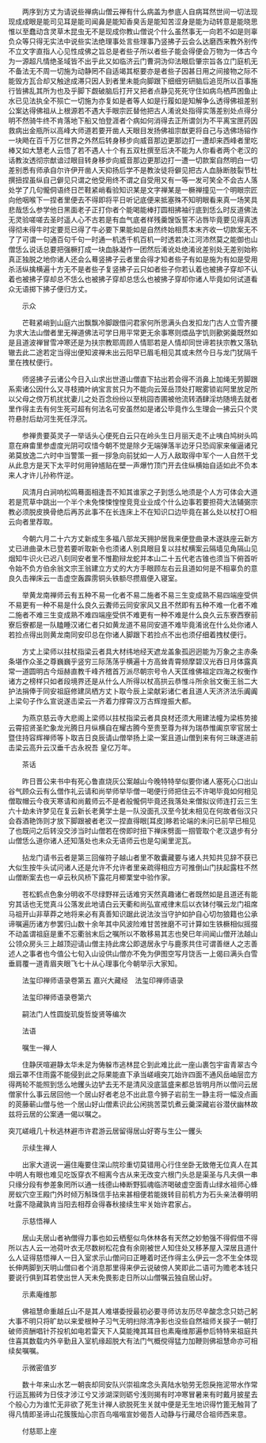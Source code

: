 <!-- { "loadSidebar": true } -->
　　两序到方丈为请说些禅病山僧云禅有什么病盖为参底人自病耳然世间一切法现现成成眼是能司见耳是能司闻鼻是能知香臭舌是能知苦涩身是能为动转意是能晓思惟以至蠢动含灵草木昆虫无不是现成你教山僧说个什么虽然事无一向若不如是则辜负众等只得无实法中说些实法绝理事处言些理事乃竖拂子云会么达磨西来教外别传不立文字直指人心见性成佛之旨总是者些子所以者些子能会得便会万物为一体古今为一源超凡情绝圣域皆不出乎此又如临济云门曹洞沩仰法眼启肇宗旨各立门庭机无不备法无不周一切施为动静罔不自适竭其枢要亦是者些子因甚日用之间接物之际不能毁方瓦合却又触途成滞只因人到者里未能向脚跟下细细穷研脑后追觅所以百事施行皆拂乱其所为也及乎脚下觑破脑后打开又把者点静见死死守住如病鸟栖芦困鱼止水已见法执全不殒亡一切施为亦复如是者等人如是行履如是知解争么透得佛祖差别公案达得佛祖从上根源若不遇大手眼宗匠替他把古人淆讹处指得实落差别处点得分明不然骑牛终不肯落地下船又怕登涯者个病如何消得去正所谓剑为不平离宝匣药因救病出金瓶所以高峰大师道若要开凿人天眼目发扬佛祖宗猷更将自己与选佛场镕作一块飏在百千万亿世界之外然后转身移步向威音那边更那边打一遭却来西峰者里吃棒又如大慧老人云悟了若不遇人十个有五双杜撰至后决不能为人你看者两个老汉的话教汝透彻宗猷谙过眼目转身移步向威音那边更那边打一遭一切款案自然明白一切差别悉有师承自尔许伊开凿人天抑扬后学不是教汝徒将僻见把古人血脉断肢裂节杜撰扭捏虽纵自己僻见只谓之他受用终不谓之自受用又有一等一发可笑全不会古人落处学了几句儱侗语终日芒鞋紧峭看验知识某是文字禅某是一橛禅撞见一个明眼宗匠向他咽喉下一捏者里便去不得即将平日听记底便来抵塞殊不知明眼看来真一场笑具悲哉恁么参学他日黑面老子正打你者个能喝能棒打圆相拂袖行底到恁么时反道佛法无灵验嗟嗟去圣时遥人心不古若是有血气底者样残羹馊饭誓不沾唇毕竟要见得真透得彻未得牛时定要觅已得了牛必要下果能如是自然终始相贯本末齐收一切款案无不了了可谓一句通百句千句一时通一机透千机百机一时透若决江河沛然莫之能御也山僧恁么说话总要把强橛打成一块血脉凝作一团然后淆讹处绝淆讹差别处无差别始称真正独脱之地你诸人还会么蓦竖拂子云者里会得才知者些子有如是施为有如是受用杀活纵擒横遍十方无不是者些子复竖拂子云只如者些子你若认着也被拂子穿却不认着也被拂子穿却总不恁么也被拂子穿却总恁么也被拂子穿却你诸人毕竟如何试道看众无语掷下拂子便归方丈。

　　示众

　　芒鞋紧峭到山庭六出飘飘冷脚跟借问君家何所思满头白发扣龙门古人立雪齐腰为求大法山僧者里无禅道佛法可学日用平常更无余事寒则煨品字饥则歠粥羹既然如是且道波禅冒雪冲寒还是为扶宗教耶周顾人情耶若是人情却同世谛若扶宗教又落轨辙去此二途若定当得出便知波禅未出云阳早已眉毛相见其或未然今日与龙门犹隔千里在拽杖便行。

　　师竖拂子云诸公今日入山求出世道山僧直下拈出若会得不消鼻上加绳无劳脚跟系索诸公因什么又寻枝摘叶纳宝言贫只为不能向云笼岳顶处打眠雾锁岩阿里放足所以父母之傍万机扰扰妻儿之处百念纷纷以至桃园杏圃被他流转酒肆淫坊随境去就者里作得主去有何生死可超有何法名可安虽然如是诸公毕竟作么生理会一拂云只个灵符悬肘后劫河生死任浮沉。

　　参禅贵要英灵子一举话头心便死白云只在岭头生日月丽天走不止咦白鸠树头鸣意在麻畬里参虚度光阴可叹惜今朝不觉是除夕无端弹落半边牙只恐阎家来催逼诸兄弟莫放逸二六时中当警策一捱一拶急向前犹如一人万人敌取得中军个一人自然干戈从此息方是天下太平时何用钟馗贴在壁一声爆竹顶门开去住纵横始自适如此不负本来人才许儿孙称忤逆。

　　风清月白涧响松鸣蓦面相逢吾不知其谁家之子到恁么地须是个人方可体会大道若是荒草中跳出一个半个未免悚悚惶惶竞竞业业成个什么边事若要担荷大法辅弼宗教必须脱皮换骨绝后再苏此事不在长连床上不在知识口边毕竟在甚么处以杖打○相云向者里荐取。

　　今朝六月二十六方丈新成生多福八部龙天拥护居我来便登曲录木遂趺座云新方丈已进曲录木已登若要听取新令也须诸人别具眼目复以拄杖横案云隔墙见角隔山见烟知牛识火已迟八刻同安者里不惟勘辩龙蛇并本山二十五代老古锥也须当下俯首听令始不负方伯余翁文宗王翁建立方丈的大方手眼顾左右云且道如何是不相辜负的意良久击禅床云一击虚空轰霹雳铜头铁额尽攒眉便入寝室。

　　举黄龙南禅师云有五种不易一化者不易二施者不易三生变成熟不易四端座受供不易更有一种不易是什么良久云聻师云同安家风又且不然即有五种不难一化者不难二施者不难三生变成熟不难四端座受供不难更有一种不难是什么良久云东寮西寮前寮后寮都是一队瞌睡汉诸仁者只如黄龙道不易同安道不难毕竟淆讹在什么处你诸人若捡点得出则黄龙南同安印总在你诸人脚跟下若捡点不出也须仔细着拽杖便行。

　　方丈上梁师以拄杖指梁云者具大材纬地经天遮龙盖象孤迥迥能为万象之主赤条条堪作众圣之尊巍巍乎竖穷三际荡荡乎横遍十方高耸青霄频摩碧汉光吞日月体露真常一道圆明古今烜赫直教千峰齐稽首万派尽朝宗号令人天匡维佛祖定四海之权衡作诸方之榜样只如者段境界还是从什么人所得以杖高拱云恭惟斗所余翁文衡王翁二大护法捐俸于同安祖庭修建凤栖方丈卜取今辰上梁献彩诸仁者且道人天济济法乐阗阗上梁句子作么宣说遂击梁云一齐着力撑霄汉万古辉煌振大都。

　　为燕京慈云寺大悲阁上梁师以拄杖指梁云者具良材还须大用建法幢为梁栋势接云霄招贤圣贮象龙光腾日月纵横自在耀古腾今至贵至尊为祥为瑞恭惟阖京宰官居士暨住持容辉禅师等卜取吉日良辰请山僧举扬上梁一案且道山僧到来有何三昧遂进前击梁云高升云汉垂千古永祝吾
皇亿万年。

　　茶话

　　昨日晋公来书中有死心鲁直烧灰公案越山今晚特特举似要你诸人塞死心口出山谷气顾众云有么僧作礼云请和尚举师举毕僧一喝便行师把住云不许喝毕竟如何相见僧取帽云今夜天寒请和尚戴师云不是者般儱侗毕竟还我落处来僧拟议师连打云三生六十劫未许梦见在复云新长老黄学士是一队没面孔汉至今犹未相见在何故者俗汉只会吞酒艳饰则才放下脚跟被者老汉一捏直得眼[耳皮]眵若论端的未问已前早已相见了也既问之后转没交涉当时山僧若在傍即时扭下禅床劈面一掴管取个老汉退步有分山僧恁么道你诸人还知落处也未众无语师云也是勾阑里泥瓦。

　　拈龙门请书云者是第三回催符子越山者里不敢囊藏要与诸人共知共见辞不获已大似生按牛头试问诸人还是允许不允许者里亲疏得相应方可推倒山门扶起露柱不然山僧断案去也一卓云秋风桥下露花月楖栗堂中验作家。

　　苍松鹤点色象分明收不尽绿野祥云话难穷天然真趣诸仁者既然如是且道还有能穷其话也无觉真斗公落发此地请白云天衢和尚弘宣戒律末后以衣钵付嘱云龙门祖席马祖开山非草莽之地将来必有真善知识踞此说法汝当守护如护自心切勿狼籍也公承谛嘱遍历诸方参罢归山数十余年其中风波险难甘苦挫磨不可计算如生铁橛相似摇掇不动盖谓祖庭是重不忘衢翁末后之嘱所以不敢移易其志也癸巳年间闻山僧开法越山公领众房头三上越顶迎请山僧主持此席公即退居永宁与鹿豕共住可谓善继人之志善述人之事者也今值公七旬入山设供山僧亦不免为伊图空写月饶舌一上偈曰满头白雪垂肩覆一道青眉夹眼飞七十从心理事化今朝举示大家知。

　　法玺印禅师语录卷第五
嘉兴大藏经　法玺印禅师语录


　　法玺印禅师语录卷第六

　　嗣法门人性圆旋玑旋哲旋贤等编次

　　法语

　　嘱生一禅人

　　住静厌喧避静太华未足为俦躲市逃林昆仑到此难比此一座山裹包宇宙青翠古今烟云罩不住雨露不能侵到此之际果能直下承当嵯峨突兀始许四面不通风岳岫层峦方得两轮不能照到恁么地钁头边铲去无不是清风没底篮盛来都总皆明月所以僧问云居僧家什么事云居回他一个居山好者老总不出此意今狮子岩前生一静主将一幅没点画的菼藤蕲山僧与他一个居山好山僧素识此公闲挑苦菜饥煮云羹深藏岩谷潜伏幽林故兹将云居的公案通一偈以嘱之。

突兀嵯峨几十秋逃林避市许君游云居留得居山好寄与生公一钁头

　　示续生禅人

　　出家大道说一遍住庵要住深山院珍重切莫错用心行住坐卧无致倦无位真人在其中明人有眼也难见吃饭穿衣不相离今古从来无改变六根门头总是渠圣与凡夫俱一串只缘分段有参差象罔所以通一线德山棒断野狐魂临济喝破虚空面青山绿水祖师心蜂房蚁穴空王殿门外时倾万斛珠信手拈来甚相便若能拨转目前机方为石头亲法眷明明吐露不隐藏孰肯当阳去相荐会得春秋接续生牢关始许君家占。

　　示慈悟禅人

　　居山夫居山者衲僧得力事也如云栖壑似鸟休林各有天然之妙勉强不得假借不得所以古人云一池荷叶衣无尽数树松花食有余刚被世人知住处又移茅屋入深居且道什么人证得慈悟禅人一日入室求示山僧问曰正睡着时还作得主么伊云一念不生全体现长伸两脚到天明山僧曰者个消息那里得来伊云说破傍人笑即此二语可为赡老本钱只要说行俱到耳若使出世人天未免畏影走日所以山僧嘱云独自居山好。

　　示素庵维那

　　佛祖慧命重越丘山不是其人难堪委授最初必要寻师访友历尽辛酸念念只妨己躬大事不明只将旷劫以来爱根种子习气无明扫除清净影也没些自然祖师关捩子一朝打破师资酬唱针芥投机如电若雷天下人莫能掩其耳目也素庵维那遍参后特特来祖庭共住喜其数载内外辛勤且入室机缘超脱大有法门气概傥得猛力加鞭则佛祖慧命亦可相续矣嘱嘱。

　　示微密值岁

　　数十年来山水艺一朝丧却同安队兴崇祖席念头真陆水劬劳无怨戾拖泥带水作常行运瓦搬砖为日伎才涉江兮又涉湖深则砺兮浅则揭有时冲寒冒暑来有时戴月披星去个般心力为谁忙无非欲了死生计禅人欲脱死生关就中便是无生地识得竹篦无触背了得凡情即圣谛山花簇簇灿心宗百鸟喈喈宣妙偈吾人动静与行藏尽合祖师西来意。

　　付慈耶上座

